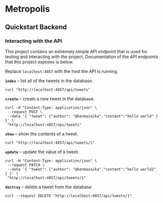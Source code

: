 # Metropolis
## Quickstart Backend

### Interacting with the API

This project contains an extremely simple API endpoint that is used for testing and interacting with the project.  Documentation of the API endpoints that this project exposes is below.

Replace `localhost:4857` with the host the API is running.

**`index`** – list all of the tweets in the database.

```
curl "http://localhost:4857/api/tweets"
```

**`create`** – create a new tweet in the database.

```
curl -H "Content-Type: application/json" \
 --request POST \
 --data '{ "tweet": {"author": "@kenmazaika","content":"hello world" } }' \
 "http://localhost:4857/api/tweets"
```

**`show`** – show the contents of a tweet.

```
curl "http://localhost:4857/api/tweets/1"
```

**`update`** – update the value of a tweet.


```
curl -H "Content-Type: application/json" \
 --request PATCH \
 --data '{ "tweet": {"author": "@kenmazaika","content":"hello world2" } }' \
 "http://localhost:4857/api/tweets/1"
```

**`destroy`** – delete a tweet from the database

```
curl --request DELETE "http://localhost:4857/api/tweets/1"
```